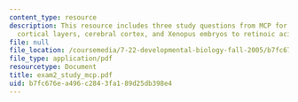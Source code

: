 ```yaml
---
content_type: resource
description: This resource includes three study questions from MCP for Exam II on
  cortical layers, cerebral cortex, and Xenopus embryos to retinoic acid (RA).
file: null
file_location: /coursemedia/7-22-developmental-biology-fall-2005/b7fc676ea496c2843fa189d25db398e4_exam2_study_mcp.pdf
file_type: application/pdf
resourcetype: Document
title: exam2_study_mcp.pdf
uid: b7fc676e-a496-c284-3fa1-89d25db398e4
---
```

